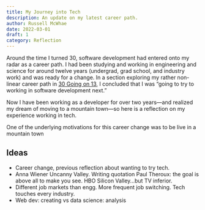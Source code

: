 ```yaml
---
title: My Journey into Tech
description: An update on my latest career path.
author: Russell McWhae
date: 2022-03-01
draft: 1
category: Reflection
---
```


Around the time I turned 30, software development had entered onto my radar as a career path. I had been studying and working in engineering and science for around twelve years (undergrad, grad school, and industry work) and was ready for a change. In a section exploring my rather non-linear career path in [30 Going on 13](/journal/30-going-on-13#how-to-find-out-what-to-do-with-your-life), I concluded that I was “going to try to working in software development next.”

Now I have been working as a developer for over two years—and realized my dream of moving to a mountain town—so here is a reflection on my experience working in tech.

One of the underlying motivations for this career change was to be live in a mountain town

## Ideas

-   Career change, previous reflection about wanting to try tech.
-   Anna Wiener Uncanny Valley. Writing quotation Paul Theroux: the goal is above all to make you see. HBO Silicon Valley…but TV inferior.
-   Different job markets than engg. More frequent job switching. Tech touches every industry.
-   Web dev: creating vs data science: analysis
